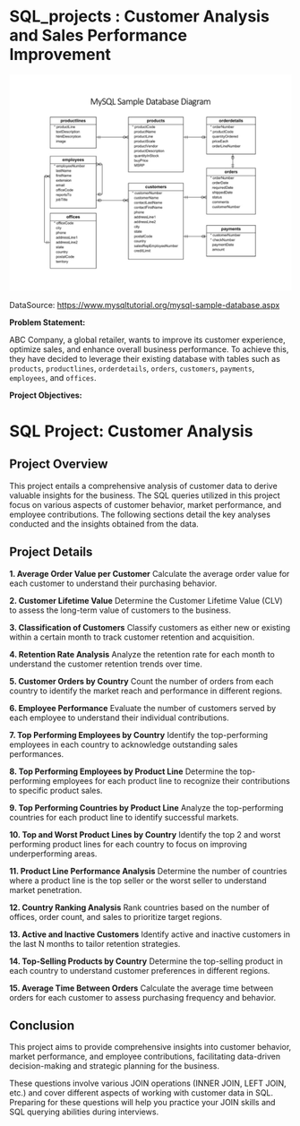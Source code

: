 # SQL_projects : Customer Analysis and Sales Performance Improvement


![Customer_Analysis_&_Sales_Performance_Analyys](0_plan/database%20diagram.png)

DataSource: https://www.mysqltutorial.org/mysql-sample-database.aspx

**Problem Statement:**

ABC Company, a global retailer, wants to improve its customer experience, optimize sales, and enhance overall business performance. To achieve this, they have decided to leverage their existing database with tables such as `products`, `productlines`, `orderdetails`, `orders`, `customers`, `payments`, `employees`, and `offices`.

**Project Objectives:**
# SQL Project: Customer Analysis

## Project Overview

This project entails a comprehensive analysis of customer data to derive valuable insights for the business. The SQL queries utilized in this project focus on various aspects of customer behavior, market performance, and employee contributions. The following sections detail the key analyses conducted and the insights obtained from the data.

## Project Details

**1. Average Order Value per Customer**
Calculate the average order value for each customer to understand their purchasing behavior.

**2. Customer Lifetime Value**
Determine the Customer Lifetime Value (CLV) to assess the long-term value of customers to the business.

**3. Classification of Customers**
Classify customers as either new or existing within a certain month to track customer retention and acquisition.

**4. Retention Rate Analysis**
Analyze the retention rate for each month to understand the customer retention trends over time.

**5. Customer Orders by Country**
Count the number of orders from each country to identify the market reach and performance in different regions.

**6. Employee Performance**
Evaluate the number of customers served by each employee to understand their individual contributions.

**7. Top Performing Employees by Country**
Identify the top-performing employees in each country to acknowledge outstanding sales performances.

**8. Top Performing Employees by Product Line**
Determine the top-performing employees for each product line to recognize their contributions to specific product sales.

**9. Top Performing Countries by Product Line**
Analyze the top-performing countries for each product line to identify successful markets.

**10. Top and Worst Product Lines by Country**
Identify the top 2 and worst performing product lines for each country to focus on improving underperforming areas.

**11. Product Line Performance Analysis**
Determine the number of countries where a product line is the top seller or the worst seller to understand market penetration.

**12. Country Ranking Analysis**
Rank countries based on the number of offices, order count, and sales to prioritize target regions.

**13. Active and Inactive Customers**
Identify active and inactive customers in the last N months to tailor retention strategies.

**14. Top-Selling Products by Country**
Determine the top-selling product in each country to understand customer preferences in different regions.

**15. Average Time Between Orders**
Calculate the average time between orders for each customer to assess purchasing frequency and behavior.

## Conclusion

This project aims to provide comprehensive insights into customer behavior, market performance, and employee contributions, facilitating data-driven decision-making and strategic planning for the business.

These questions involve various JOIN operations (INNER JOIN, LEFT JOIN, etc.) and cover different aspects of working with customer data in SQL. Preparing for these questions will help you practice your JOIN skills and SQL querying abilities during interviews.